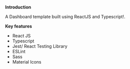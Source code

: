 **Introduction**

A Dashboard template built using ReactJS and Typescript!.

**Key features**

- React JS
- Typescript
- Jest/ React Testing Library
- ESLint
- Sass
- Material Icons
